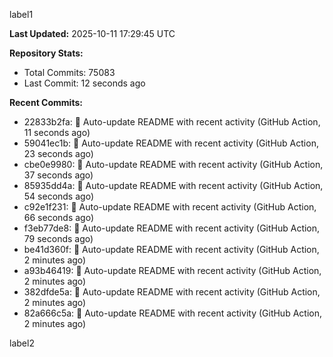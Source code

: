 
label1 
<!-- ACTIVITY_START -->
**Last Updated:** 2025-10-11 17:29:45 UTC

**Repository Stats:**
- Total Commits: 75083
- Last Commit: 12 seconds ago

**Recent Commits:**
- 22833b2fa: 🤖 Auto-update README with recent activity (GitHub Action, 11 seconds ago)
- 59041ec1b: 🤖 Auto-update README with recent activity (GitHub Action, 23 seconds ago)
- cbe0e9980: 🤖 Auto-update README with recent activity (GitHub Action, 37 seconds ago)
- 85935dd4a: 🤖 Auto-update README with recent activity (GitHub Action, 54 seconds ago)
- c92e1f231: 🤖 Auto-update README with recent activity (GitHub Action, 66 seconds ago)
- f3eb77de8: 🤖 Auto-update README with recent activity (GitHub Action, 79 seconds ago)
- be41d360f: 🤖 Auto-update README with recent activity (GitHub Action, 2 minutes ago)
- a93b46419: 🤖 Auto-update README with recent activity (GitHub Action, 2 minutes ago)
- 382dfde5a: 🤖 Auto-update README with recent activity (GitHub Action, 2 minutes ago)
- 82a666c5a: 🤖 Auto-update README with recent activity (GitHub Action, 2 minutes ago)
<!-- ACTIVITY_END -->

label2
